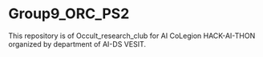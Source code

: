 # Group9_ORC_PS2
This repository is of Occult_research_club for AI CoLegion HACK-AI-THON organized by department of AI-DS VESIT.
